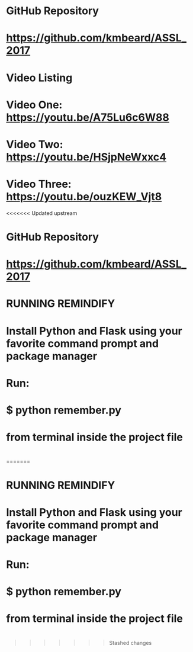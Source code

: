 # GitHub Repository
#
# https://github.com/kmbeard/ASSL_2017
#
#
# Video Listing
# Video One: https://youtu.be/A75Lu6c6W88
# Video Two: https://youtu.be/HSjpNeWxxc4
# Video Three: https://youtu.be/ouzKEW_Vjt8
<<<<<<< Updated upstream
# GitHub Repository
#
# https://github.com/kmbeard/ASSL_2017
#
#
# RUNNING REMINDIFY
# Install Python and Flask using your favorite command prompt and package manager
# Run: 
# $ python remember.py 
# from terminal inside the project file
# 
# 
# 
# 
# 
# 
# 
# 
=======
#
# RUNNING REMINDIFY
# Install Python and Flask using your favorite command prompt and package manager
# Run:
# $ python remember.py
# from terminal inside the project file
#
#
#
#
#
#
# 
#
>>>>>>> Stashed changes
